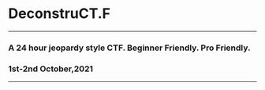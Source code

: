 # DeconstruCT.F

---

### A 24 hour jeopardy style CTF. Beginner Friendly. Pro Friendly.

### 1st-2nd October,2021

---
